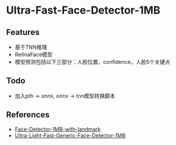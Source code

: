 # Ultra-Fast-Face-Detector-1MB
## Features
- 基于TNN推理
- RetinaFace模型
- 模型预测包括以下三部分：人脸位置，confidence，人脸5个关键点
## Todo
- 加入pth -> onnx, onnx -> tnn模型转换脚本

## References
- [Face-Detector-1MB-with-landmark](https://github.com/biubug6/Face-Detector-1MB-with-landmark)
- [Ultra-Light-Fast-Generic-Face-Detector-1MB](https://github.com/Linzaer/Ultra-Light-Fast-Generic-Face-Detector-1MB)
